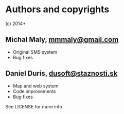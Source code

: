 Authors and copyrights
============
(c) 2014+

Michal Maly, mmmaly@gmail.com
------------
* Original SMS system
* Bug fixes

Daniel Duris, dusoft@staznosti.sk
------------
* Map and web system
* Code improvements
* Bug fixes

See LICENSE for more info.